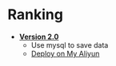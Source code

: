 # Ranking

- **[Version 2.0](http://121.40.96.147)**
  - Use mysql to save data
  - [Deploy on My Aliyun](121.40.96.147/rank)
